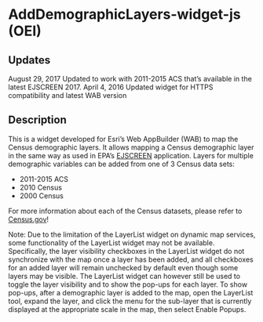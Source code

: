 ﻿# AddDemographicLayers-widget-js (OEI)

## Updates

August 29, 2017 Updated to work with 2011-2015 ACS that’s available in the latest EJSCREEN 2017.
April 4, 2016 Updated widget for HTTPS compatibility and latest WAB version

## Description
This is a widget developed for Esri’s Web AppBuilder (WAB) to map the Census demographic layers. It allows mapping a Census demographic layer in the same way as used in EPA’s [EJSCREEN](http://www2.epa.gov/ejscreen) application. 
Layers for multiple demographic variables can be added from one of 3 Census data sets: 
- 2011-2015 ACS
- 2010 Census
- 2000 Census

For more information about each of the Census datasets, please refer to [Census.gov](http://www.census.gov)!

Note: Due to the limitation of the LayerList widget on dynamic map services, some functionality of the LayerList widget may not be available. Specifically, the layer visibility checkboxes in the LayerList widget do not synchronize with the map once a layer has been added, and all checkboxes for an added layer will remain unchecked by default even though some layers may be visible.
The LayerList widget can however still be used to toggle the layer visibility and to show the pop-ups for each layer. To show pop-ups, after a demographic layer is added to the map, open the LayerList tool, expand the layer, and click the menu for the sub-layer that is currently displayed at the appropriate scale in the map, then select Enable Popups. 



